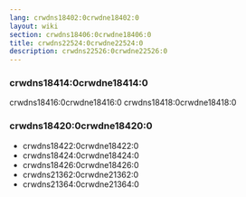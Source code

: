```yaml
---
lang: crwdns18402:0crwdne18402:0
layout: wiki
section: crwdns18406:0crwdne18406:0
title: crwdns22524:0crwdne22524:0
description: crwdns22526:0crwdne22526:0
---
```


### crwdns18414:0crwdne18414:0
crwdns18416:0crwdne18416:0 crwdns18418:0crwdne18418:0

### crwdns18420:0crwdne18420:0
- crwdns18422:0crwdne18422:0
- crwdns18424:0crwdne18424:0
- crwdns18426:0crwdne18426:0
- crwdns21362:0crwdne21362:0
- crwdns21364:0crwdne21364:0
